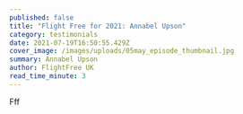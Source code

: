 ```yaml
---
published: false
title: "Flight Free for 2021: Annabel Upson"
category: testimonials
date: 2021-07-19T16:50:55.429Z
cover_image: /images/uploads/05may_episode_thumbnail.jpg
summary: Annabel Upson
author: FlightFree UK
read_time_minute: 3
---
```

Fff